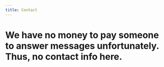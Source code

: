 ```yaml
---
title: Contact
---
```


# We have no money to pay someone to answer messages unfortunately. Thus, no contact info here.
